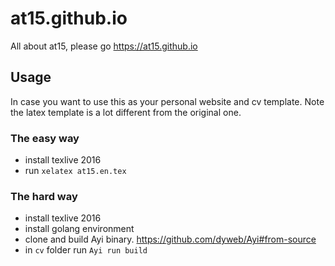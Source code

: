 # at15.github.io
All about at15, please go https://at15.github.io

## Usage

In case you want to use this as your personal website and cv template.
Note the latex template is a lot different from the original one.

### The easy way

- install texlive 2016
- run `xelatex at15.en.tex`

### The hard way

- install texlive 2016
- install golang environment
- clone and build Ayi binary. https://github.com/dyweb/Ayi#from-source
- in `cv` folder run `Ayi run build`
